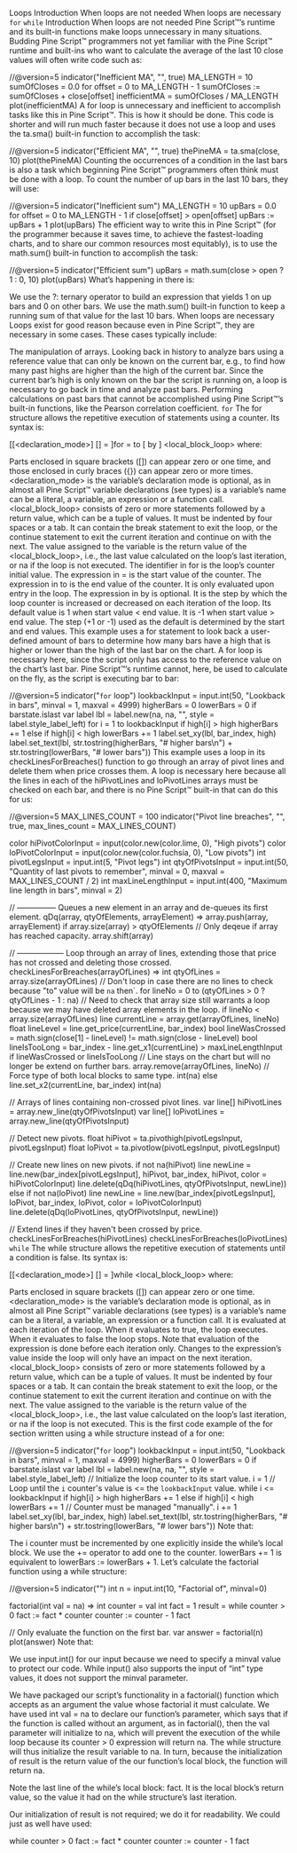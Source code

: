 Loops
Introduction
When loops are not needed
When loops are necessary
`for`
`while`
Introduction
When loops are not needed
Pine Script™’s runtime and its built-in functions make loops unnecessary in many situations. Budding Pine Script™ programmers not yet familiar with the Pine Script™ runtime and built-ins who want to calculate the average of the last 10 close values will often write code such as:

//@version=5
indicator("Inefficient MA", "", true)
MA_LENGTH = 10
sumOfCloses = 0.0
for offset = 0 to MA_LENGTH - 1
    sumOfCloses := sumOfCloses + close[offset]
inefficientMA = sumOfCloses / MA_LENGTH
plot(inefficientMA)
A for loop is unnecessary and inefficient to accomplish tasks like this in Pine Script™. This is how it should be done. This code is shorter and will run much faster because it does not use a loop and uses the ta.sma() built-in function to accomplish the task:

//@version=5
indicator("Efficient MA", "", true)
thePineMA = ta.sma(close, 10)
plot(thePineMA)
Counting the occurrences of a condition in the last bars is also a task which beginning Pine Script™ programmers often think must be done with a loop. To count the number of up bars in the last 10 bars, they will use:

//@version=5
indicator("Inefficient sum")
MA_LENGTH = 10
upBars = 0.0
for offset = 0 to MA_LENGTH - 1
    if close[offset] > open[offset]
        upBars := upBars + 1
plot(upBars)
The efficient way to write this in Pine Script™ (for the programmer because it saves time, to achieve the fastest-loading charts, and to share our common resources most equitably), is to use the math.sum() built-in function to accomplish the task:

//@version=5
indicator("Efficient sum")
upBars = math.sum(close > open ? 1 : 0, 10)
plot(upBars)
What’s happening in there is:

We use the ?: ternary operator to build an expression that yields 1 on up bars and 0 on other bars.
We use the math.sum() built-in function to keep a running sum of that value for the last 10 bars.
When loops are necessary
Loops exist for good reason because even in Pine Script™, they are necessary in some cases. These cases typically include:

The manipulation of arrays.
Looking back in history to analyze bars using a reference value that can only be known on the current bar, e.g., to find how many past highs are higher than the high of the current bar. Since the current bar’s high is only known on the bar the script is running on, a loop is necessary to go back in time and analyze past bars.
Performing calculations on past bars that cannot be accomplished using Pine Script™’s built-in functions, like the Pearson correlation coefficient.
`for`
The for structure allows the repetitive execution of statements using a counter. Its syntax is:

[[<declaration_mode>] [<type>] <identifier> = ]for <identifier> = <expression> to <expression>[ by <expression>]
    <local_block_loop>
where:

Parts enclosed in square brackets ([]) can appear zero or one time, and those enclosed in curly braces ({}) can appear zero or more times.
<declaration_mode> is the variable’s declaration mode
<type> is optional, as in almost all Pine Script™ variable declarations (see types)
<identifier> is a variable’s name
<expression> can be a literal, a variable, an expression or a function call.
<local_block_loop> consists of zero or more statements followed by a return value, which can be a tuple of values. It must be indented by four spaces or a tab. It can contain the break statement to exit the loop, or the continue statement to exit the current iteration and continue on with the next.
The value assigned to the variable is the return value of the <local_block_loop>, i.e., the last value calculated on the loop’s last iteration, or na if the loop is not executed.
The identifier in for <identifier> is the loop’s counter initial value.
The expression in = <expression> is the start value of the counter.
The expression in to <expression> is the end value of the counter. It is only evaluated upon entry in the loop.
The expression in by <expression> is optional. It is the step by which the loop counter is increased or decreased on each iteration of the loop. Its default value is 1 when start value < end value. It is -1 when start value > end value. The step (+1 or -1) used as the default is determined by the start and end values.
This example uses a for statement to look back a user-defined amount of bars to determine how many bars have a high that is higher or lower than the high of the last bar on the chart. A for loop is necessary here, since the script only has access to the reference value on the chart’s last bar. Pine Script™’s runtime cannot, here, be used to calculate on the fly, as the script is executing bar to bar:

//@version=5
indicator("`for` loop")
lookbackInput = input.int(50, "Lookback in bars", minval = 1, maxval = 4999)
higherBars = 0
lowerBars = 0
if barstate.islast
    var label lbl = label.new(na, na, "", style = label.style_label_left)
    for i = 1 to lookbackInput
        if high[i] > high
            higherBars += 1
        else if high[i] < high
            lowerBars += 1
    label.set_xy(lbl, bar_index, high)
    label.set_text(lbl, str.tostring(higherBars, "# higher bars\n") + str.tostring(lowerBars, "# lower bars"))
This example uses a loop in its checkLinesForBreaches() function to go through an array of pivot lines and delete them when price crosses them. A loop is necessary here because all the lines in each of the hiPivotLines and loPivotLines arrays must be checked on each bar, and there is no Pine Script™ built-in that can do this for us:

//@version=5
MAX_LINES_COUNT = 100
indicator("Pivot line breaches", "", true, max_lines_count = MAX_LINES_COUNT)

color hiPivotColorInput  = input(color.new(color.lime, 0), "High pivots")
color loPivotColorInput  = input(color.new(color.fuchsia, 0), "Low pivots")
int   pivotLegsInput     = input.int(5, "Pivot legs")
int   qtyOfPivotsInput   = input.int(50, "Quantity of last pivots to remember", minval = 0, maxval = MAX_LINES_COUNT / 2)
int   maxLineLengthInput = input.int(400, "Maximum line length in bars", minval = 2)

// ————— Queues a new element in an array and de-queues its first element.
qDq(array, qtyOfElements, arrayElement) =>
    array.push(array, arrayElement)
    if array.size(array) > qtyOfElements
        // Only deqeue if array has reached capacity.
        array.shift(array)

// —————— Loop through an array of lines, extending those that price has not crossed and deleting those crossed.
checkLinesForBreaches(arrayOfLines) =>
    int qtyOfLines = array.size(arrayOfLines)
    // Don't loop in case there are no lines to check because "to" value will be `na` then`.
    for lineNo = 0 to (qtyOfLines > 0 ? qtyOfLines - 1 : na)
        // Need to check that array size still warrants a loop because we may have deleted array elements in the loop.
        if lineNo < array.size(arrayOfLines)
            line  currentLine    = array.get(arrayOfLines, lineNo)
            float lineLevel      = line.get_price(currentLine, bar_index)
            bool  lineWasCrossed = math.sign(close[1] - lineLevel) != math.sign(close - lineLevel)
            bool  lineIsTooLong  = bar_index - line.get_x1(currentLine) > maxLineLengthInput
            if lineWasCrossed or lineIsTooLong
                // Line stays on the chart but will no longer be extend on further bars.
                array.remove(arrayOfLines, lineNo)
                // Force type of both local blocks to same type.
                int(na)
            else
                line.set_x2(currentLine, bar_index)
                int(na)

// Arrays of lines containing non-crossed pivot lines.
var line[] hiPivotLines = array.new_line(qtyOfPivotsInput)
var line[] loPivotLines = array.new_line(qtyOfPivotsInput)

// Detect new pivots.
float hiPivot = ta.pivothigh(pivotLegsInput, pivotLegsInput)
float loPivot = ta.pivotlow(pivotLegsInput, pivotLegsInput)

// Create new lines on new pivots.
if not na(hiPivot)
    line newLine = line.new(bar_index[pivotLegsInput], hiPivot, bar_index, hiPivot, color = hiPivotColorInput)
    line.delete(qDq(hiPivotLines, qtyOfPivotsInput, newLine))
else if not na(loPivot)
    line newLine = line.new(bar_index[pivotLegsInput], loPivot, bar_index, loPivot, color = loPivotColorInput)
    line.delete(qDq(loPivotLines, qtyOfPivotsInput, newLine))

// Extend lines if they haven't been crossed by price.
checkLinesForBreaches(hiPivotLines)
checkLinesForBreaches(loPivotLines)
`while`
The while structure allows the repetitive execution of statements until a condition is false. Its syntax is:

[[<declaration_mode>] [<type>] <identifier> = ]while <expression>
    <local_block_loop>
where:

Parts enclosed in square brackets ([]) can appear zero or one time.
<declaration_mode> is the variable’s declaration mode
<type> is optional, as in almost all Pine Script™ variable declarations (see types)
<identifier> is a variable’s name
<expression> can be a literal, a variable, an expression or a function call. It is evaluated at each iteration of the loop. When it evaluates to true, the loop executes. When it evaluates to false the loop stops. Note that evaluation of the expression is done before each iteration only. Changes to the expression’s value inside the loop will only have an impact on the next iteration.
<local_block_loop> consists of zero or more statements followed by a return value, which can be a tuple of values. It must be indented by four spaces or a tab. It can contain the break statement to exit the loop, or the continue statement to exit the current iteration and continue on with the next.
The value assigned to the <identifier> variable is the return value of the <local_block_loop>, i.e., the last value calculated on the loop’s last iteration, or na if the loop is not executed.
This is the first code example of the for section written using a while structure instead of a for one:

//@version=5
indicator("`for` loop")
lookbackInput = input.int(50, "Lookback in bars", minval = 1, maxval = 4999)
higherBars = 0
lowerBars = 0
if barstate.islast
    var label lbl = label.new(na, na, "", style = label.style_label_left)
    // Initialize the loop counter to its start value.
    i = 1
    // Loop until the `i` counter's value is <= the `lookbackInput` value.
    while i <= lookbackInput
        if high[i] > high
            higherBars += 1
        else if high[i] < high
            lowerBars += 1
        // Counter must be managed "manually".
        i += 1
    label.set_xy(lbl, bar_index, high)
    label.set_text(lbl, str.tostring(higherBars, "# higher bars\n") + str.tostring(lowerBars, "# lower bars"))
Note that:

The i counter must be incremented by one explicitly inside the while’s local block.
We use the += operator to add one to the counter. lowerBars += 1 is equivalent to lowerBars := lowerBars + 1.
Let’s calculate the factorial function using a while structure:

//@version=5
indicator("")
int n = input.int(10, "Factorial of", minval=0)

factorial(int val = na) =>
    int counter = val
    int fact = 1
    result = while counter > 0
        fact := fact * counter
        counter := counter - 1
        fact

// Only evaluate the function on the first bar.
var answer = factorial(n)
plot(answer)
Note that:

We use input.int() for our input because we need to specify a minval value to protect our code. While input() also supports the input of “int” type values, it does not support the minval parameter.

We have packaged our script’s functionality in a factorial() function which accepts as an argument the value whose factorial it must calculate. We have used int val = na to declare our function’s parameter, which says that if the function is called without an argument, as in factorial(), then the val parameter will initialize to na, which will prevent the execution of the while loop because its counter > 0 expression will return na. The while structure will thus initialize the result variable to na. In turn, because the initialization of result is the return value of the our function’s local block, the function will return na.

Note the last line of the while’s local block: fact. It is the local block’s return value, so the value it had on the while structure’s last iteration.

Our initialization of result is not required; we do it for readability. We could just as well have used:

while counter > 0
    fact := fact * counter
    counter := counter - 1
    fact